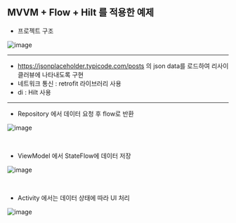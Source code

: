 ## MVVM + Flow + Hilt 를 적용한 예제

- 프로젝트 구조

![image](https://user-images.githubusercontent.com/69443895/168019333-41ee9669-070d-4d86-8b6c-1d100eb260cc.png)

---

- https://jsonplaceholder.typicode.com/posts 의 json data를 로드하여 리사이클러뷰에 나타내도록 구현
- 네트워크 통신 : retrofit 라이브러리 사용
- di : Hilt 사용

---

- Repository 에서 데이터 요청 후 flow로 반환

![image](https://user-images.githubusercontent.com/69443895/168020152-124b9d5a-0b3e-4b5e-a6a5-ec7700b0fa82.png)

<br>

- ViewModel 에서 StateFlow에 데이터 저장

![image](https://user-images.githubusercontent.com/69443895/168020376-29efe58f-732e-4990-83ce-b0fb6ba296fe.png)

<br>

- Activity 에서는 데이터 상태에 따라 UI 처리

![image](https://user-images.githubusercontent.com/69443895/168020828-3bdbad7d-5a4f-4558-841f-e29f0aa2ca32.png)


